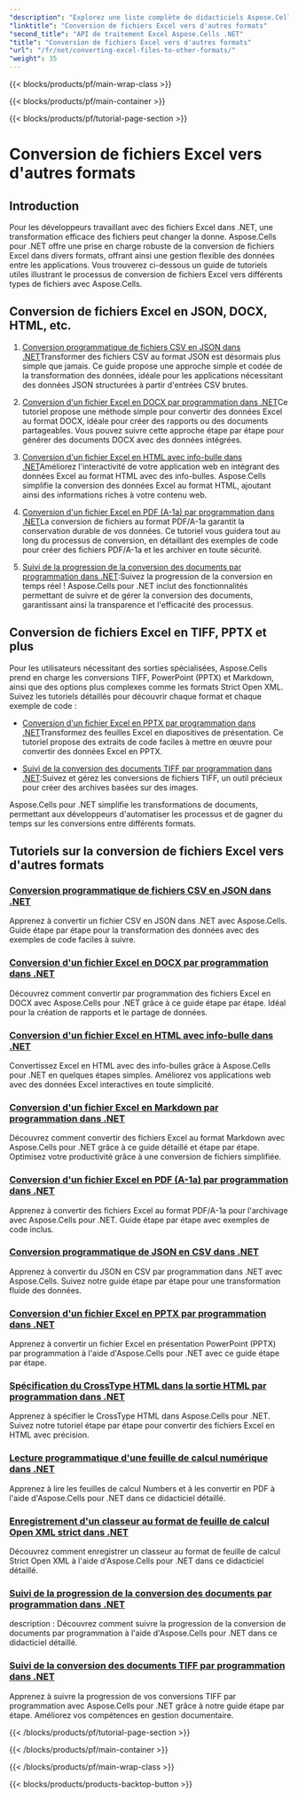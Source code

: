 ```yaml
---
"description": "Explorez une liste complète de didacticiels Aspose.Cells pour .NET pour convertir des fichiers Excel dans des formats tels que JSON, DOCX, HTML, PDF, Markdown, etc."
"linktitle": "Conversion de fichiers Excel vers d'autres formats"
"second_title": "API de traitement Excel Aspose.Cells .NET"
"title": "Conversion de fichiers Excel vers d'autres formats"
"url": "/fr/net/converting-excel-files-to-other-formats/"
"weight": 35
---
```


{{< blocks/products/pf/main-wrap-class >}}

{{< blocks/products/pf/main-container >}}

{{< blocks/products/pf/tutorial-page-section >}}

# Conversion de fichiers Excel vers d'autres formats

## Introduction

Pour les développeurs travaillant avec des fichiers Excel dans .NET, une transformation efficace des fichiers peut changer la donne. Aspose.Cells pour .NET offre une prise en charge robuste de la conversion de fichiers Excel dans divers formats, offrant ainsi une gestion flexible des données entre les applications. Vous trouverez ci-dessous un guide de tutoriels utiles illustrant le processus de conversion de fichiers Excel vers différents types de fichiers avec Aspose.Cells.

## Conversion de fichiers Excel en JSON, DOCX, HTML, etc.

1. [Conversion programmatique de fichiers CSV en JSON dans .NET](./converting-csv-to-json/)Transformer des fichiers CSV au format JSON est désormais plus simple que jamais. Ce guide propose une approche simple et codée de la transformation des données, idéale pour les applications nécessitant des données JSON structurées à partir d'entrées CSV brutes.

2. [Conversion d'un fichier Excel en DOCX par programmation dans .NET](./converting-excel-file-to-docx/)Ce tutoriel propose une méthode simple pour convertir des données Excel au format DOCX, idéale pour créer des rapports ou des documents partageables. Vous pouvez suivre cette approche étape par étape pour générer des documents DOCX avec des données intégrées.

3. [Conversion d'un fichier Excel en HTML avec info-bulle dans .NET](./converting-excel-file-to-html-with-tooltip/)Améliorez l'interactivité de votre application web en intégrant des données Excel au format HTML avec des info-bulles. Aspose.Cells simplifie la conversion des données Excel au format HTML, ajoutant ainsi des informations riches à votre contenu web.

4. [Conversion d'un fichier Excel en PDF (A-1a) par programmation dans .NET](./converting-excel-file-to-pdf-a-1a/)La conversion de fichiers au format PDF/A-1a garantit la conservation durable de vos données. Ce tutoriel vous guidera tout au long du processus de conversion, en détaillant des exemples de code pour créer des fichiers PDF/A-1a et les archiver en toute sécurité.

5. [Suivi de la progression de la conversion des documents par programmation dans .NET](./tracking-document-conversion-progress/):Suivez la progression de la conversion en temps réel ! Aspose.Cells pour .NET inclut des fonctionnalités permettant de suivre et de gérer la conversion des documents, garantissant ainsi la transparence et l'efficacité des processus.

## Conversion de fichiers Excel en TIFF, PPTX et plus

Pour les utilisateurs nécessitant des sorties spécialisées, Aspose.Cells prend en charge les conversions TIFF, PowerPoint (PPTX) et Markdown, ainsi que des options plus complexes comme les formats Strict Open XML. Suivez les tutoriels détaillés pour découvrir chaque format et chaque exemple de code :

- [Conversion d'un fichier Excel en PPTX par programmation dans .NET](./converting-excel-file-to-pptx/)Transformez des feuilles Excel en diapositives de présentation. Ce tutoriel propose des extraits de code faciles à mettre en œuvre pour convertir des données Excel en PPTX.

- [Suivi de la conversion des documents TIFF par programmation dans .NET](./tracking-document-conversion-progress-for-tiff/):Suivez et gérez les conversions de fichiers TIFF, un outil précieux pour créer des archives basées sur des images.

Aspose.Cells pour .NET simplifie les transformations de documents, permettant aux développeurs d'automatiser les processus et de gagner du temps sur les conversions entre différents formats.

## Tutoriels sur la conversion de fichiers Excel vers d'autres formats
### [Conversion programmatique de fichiers CSV en JSON dans .NET](./converting-csv-to-json/)
Apprenez à convertir un fichier CSV en JSON dans .NET avec Aspose.Cells. Guide étape par étape pour la transformation des données avec des exemples de code faciles à suivre.
### [Conversion d'un fichier Excel en DOCX par programmation dans .NET](./converting-excel-file-to-docx/)
Découvrez comment convertir par programmation des fichiers Excel en DOCX avec Aspose.Cells pour .NET grâce à ce guide étape par étape. Idéal pour la création de rapports et le partage de données.
### [Conversion d'un fichier Excel en HTML avec info-bulle dans .NET](./converting-excel-file-to-html-with-tooltip/)
Convertissez Excel en HTML avec des info-bulles grâce à Aspose.Cells pour .NET en quelques étapes simples. Améliorez vos applications web avec des données Excel interactives en toute simplicité.
### [Conversion d'un fichier Excel en Markdown par programmation dans .NET](./converting-excel-file-to-markdown/)
Découvrez comment convertir des fichiers Excel au format Markdown avec Aspose.Cells pour .NET grâce à ce guide détaillé et étape par étape. Optimisez votre productivité grâce à une conversion de fichiers simplifiée.
### [Conversion d'un fichier Excel en PDF (A-1a) par programmation dans .NET](./converting-excel-file-to-pdf-a-1a/)
Apprenez à convertir des fichiers Excel au format PDF/A-1a pour l'archivage avec Aspose.Cells pour .NET. Guide étape par étape avec exemples de code inclus.
### [Conversion programmatique de JSON en CSV dans .NET](./converting-json-to-csv/)
Apprenez à convertir du JSON en CSV par programmation dans .NET avec Aspose.Cells. Suivez notre guide étape par étape pour une transformation fluide des données.
### [Conversion d'un fichier Excel en PPTX par programmation dans .NET](./converting-excel-file-to-pptx/)
Apprenez à convertir un fichier Excel en présentation PowerPoint (PPTX) par programmation à l'aide d'Aspose.Cells pour .NET avec ce guide étape par étape.
### [Spécification du CrossType HTML dans la sortie HTML par programmation dans .NET](./specifying-html-crosstype-in-output-html/)
Apprenez à spécifier le CrossType HTML dans Aspose.Cells pour .NET. Suivez notre tutoriel étape par étape pour convertir des fichiers Excel en HTML avec précision.
### [Lecture programmatique d'une feuille de calcul numérique dans .NET](./reading-numbers-spreadsheet/)
Apprenez à lire les feuilles de calcul Numbers et à les convertir en PDF à l'aide d'Aspose.Cells pour .NET dans ce didacticiel détaillé.
### [Enregistrement d'un classeur au format de feuille de calcul Open XML strict dans .NET](./saving-workbook-to-strict-open-xml-spreadsheet-format/)
Découvrez comment enregistrer un classeur au format de feuille de calcul Strict Open XML à l'aide d'Aspose.Cells pour .NET dans ce didacticiel détaillé.
### [Suivi de la progression de la conversion des documents par programmation dans .NET](./tracking-document-conversion-progress/)
description : Découvrez comment suivre la progression de la conversion de documents par programmation à l'aide d'Aspose.Cells pour .NET dans ce didacticiel détaillé.
### [Suivi de la conversion des documents TIFF par programmation dans .NET](./tracking-document-conversion-progress-for-tiff/)
Apprenez à suivre la progression de vos conversions TIFF par programmation avec Aspose.Cells pour .NET grâce à notre guide étape par étape. Améliorez vos compétences en gestion documentaire.

{{< /blocks/products/pf/tutorial-page-section >}}

{{< /blocks/products/pf/main-container >}}

{{< /blocks/products/pf/main-wrap-class >}}

{{< blocks/products/products-backtop-button >}}
